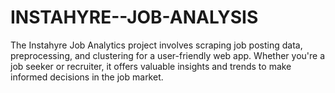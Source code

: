# INSTAHYRE--JOB-ANALYSIS
The Instahyre Job Analytics project involves scraping job posting data, preprocessing, and clustering for a user-friendly web app. Whether you're a job seeker or recruiter, it offers valuable insights and trends to make informed decisions in the job market.
